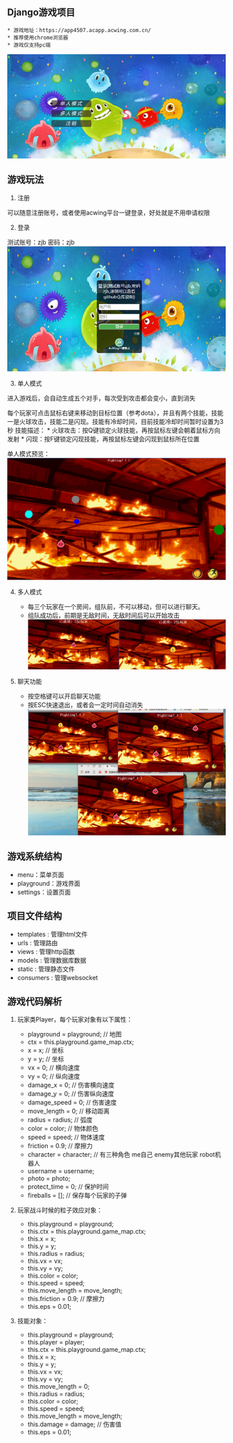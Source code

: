 ## Django游戏项目

    * 游戏地址：https://app4507.acapp.acwing.com.cn/
    * 推荐使用chrome浏览器
    * 游戏仅支持pc端

![菜单](/pic/menu.png)

## 游戏玩法

1. 注册

可以随意注册账号，或者使用acwing平台一键登录，好处就是不用申请权限

2. 登录

测试账号：zjb 密码：zjb
![登录](/pic/login.png)

3. 单人模式

进入游戏后，会自动生成五个对手，每次受到攻击都会变小，直到消失

每个玩家可点击鼠标右键来移动到目标位置（参考dota），并且有两个技能，技能一是火球攻击，技能二是闪现。技能有冷却时间，目前技能冷却时间暂时设置为3秒
技能描述：
    * 火球攻击：按Q键锁定火球技能，再按鼠标左键会朝着鼠标方向发射
    * 闪现：按F键锁定闪现技能，再按鼠标左键会闪现到鼠标所在位置

单人模式预览：
![单人模式](/pic/single.png)

4. 多人模式

    * 每三个玩家在一个房间，组队前，不可以移动，但可以进行聊天。
    * 组队成功后，前期是无敌时间，无敌时间后可以开始攻击
    ![多人模式](/pic/multi.png)

5. 聊天功能
    * 按空格键可以开启聊天功能
    * 按ESC快速退出，或者会一定时间自动消失
    ![聊天](/pic/chat.png)

## 游戏系统结构
* menu：菜单页面
* playground：游戏界面
* settings：设置页面

## 项目文件结构

* templates : 管理html文件
* urls : 管理路由
* views : 管理http函数
* models : 管理数据库数据
* static : 管理静态文件
* consumers : 管理websocket

## 游戏代码解析

1. 玩家类Player，每个玩家对象有以下属性：
    * playground = playground; // 地图
    * ctx = this.playground.game_map.ctx;
    * x = x; // 坐标
    * y = y; // 坐标
    * vx = 0; // 横向速度
    * vy = 0; // 纵向速度
    * damage_x = 0; // 伤害横向速度
    * damage_y = 0; // 伤害纵向速度
    * damage_speed = 0; // 伤害速度
    * move_length = 0; // 移动距离
    * radius = radius; // 弧度
    * color = color; // 物体颜色
    * speed = speed; // 物体速度
    * friction = 0.9; // 摩擦力
    * character = character; // 有三种角色 me自己 enemy其他玩家 robot机器人
    * username = username;
    * photo = photo;
    * protect_time = 0; // 保护时间
    * fireballs = []; // 保存每个玩家的子弹

2. 玩家战斗时候的粒子效应对象：

    * this.playground = playground;
    * this.ctx = this.playground.game_map.ctx;
    * this.x = x;
    * this.y = y;
    * this.radius = radius;
    * this.vx = vx;
    * this.vy = vy;
    * this.color = color;
    * this.speed = speed;
    * this.move_length = move_length;
    * this.friction = 0.9; // 摩擦力
    * this.eps = 0.01;

3. 技能对象：
    * this.playground = playground;
    * this.player = player;
    * this.ctx = this.playground.game_map.ctx;
    * this.x = x;
    * this.y = y;
    * this.vx = vx;
    * this.vy = vy;
    * this.move_length = 0;
    * this.radius = radius;
    * this.color = color;
    * this.speed = speed;
    * this.move_length = move_length;
    * this.damage = damage; // 伤害值
    * this.eps = 0.01;
